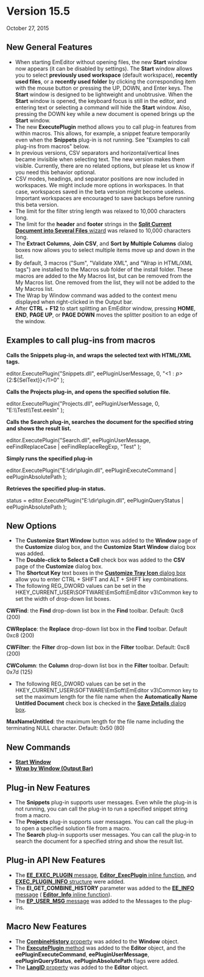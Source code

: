 # Version 15.5

October 27, 2015

## New General Features

- When starting EmEditor without opening files, the new **Start** window now appears (it can be disabled by settings). The **Start** window allows you to select **previously used workspace** (default workspace), **recently used files**, or a **recently used folder** by clicking the corresponding item with the mouse button or pressing the UP, DOWN, and Enter keys. The **Start** window is designed to be lightweight and unobtrusive. When the **Start** window is opened, the keyboard focus is still in the editor, and entering text or selecting a command will hide the **Start** window. Also, pressing the DOWN key while a new document is opened brings up the **Start** window.
- The new **ExecutePlugin** method allows you to call plug-in features from within macros. This allows, for example, a snippet feature temporarily even when the **Snippets** plug-in is not running. See "Examples to call plug-ins from macros" below.
- In previous versions, CSV separators and horizontal/vertical lines became invisible when selecting text. The new version makes them visible. Currently, there are no related options, but please let us know if you need this behavior optional.
- CSV modes, headings, and separator positions are now included in workspaces. We might include more options in workspaces. In that case, workspaces saved in the beta version might become useless. Important workspaces are encouraged to save backups before running this beta version.
- The limit for the filter string length was relaxed to 10,000 characters long.
- The limit for the **header** and **footer** strings in the [**Split Current Document into Several Files** wizard](../dlg/split_to_files/index) was relaxed to 10,000 characters long.
- The **Extract Columns**, **Join CSV**, and **Sort by Multiple Columns** dialog boxes now allows you to select multiple items move up and down in the list.
- By default, 3 macros ("Sum", "Validate XML", and "Wrap in HTML/XML tags") are installed to the Macros sub folder of the install folder. These macros are added to the My Macros list, but can be removed from the My Macros list. One removed from the list, they will not be added to the My Macros list.
- The Wrap by Window command was added to the context menu displayed when right-clicked in the Output bar.
- After **CTRL** \+ **F12** to start splitting an EmEditor window, pressing **HOME**, **END**, **PAGE UP**, or **PAGE DOWN** moves the splitter position to an edge of the window.

## Examples to call plug-ins from macros

**Calls the Snippets plug-in, and wraps the selected text with HTML/XML tags.**

editor.ExecutePlugin("Snippets.dll", eePluginUserMessage, 0, "<${1:p}>${2:${SelText}}</$1>$0" );

**Calls the Projects plug-in, and opens the specified solution file.**

editor.ExecutePlugin("Projects.dll", eePluginUserMessage, 0, "E:\\\Test\\\Test.eesln" );

**Calls the Search plug-in, searches the document for the specified string and shows the result list.**

editor.ExecutePlugin("Search.dll", eePluginUserMessage, eeFindReplaceCase \| eeFindReplaceRegExp, "Test" );

**Simply runs the specified plug-in**

editor.ExecutePlugin("E:\\dir\\plugin.dll", eePluginExecuteCommand \| eePluginAbsolutePath );

**Retrieves the specified plug-in status.**

status = editor.ExecutePlugin("E:\\dir\\plugin.dll", eePluginQueryStatus \| eePluginAbsolutePath );

## New Options

- The **Customize Start Window** button was added to the **Window** page of the **Customize** dialog box, and the **Customize Start Window** dialog box was added.
- The **Double-click to Select a Cell** check box was added to the **CSV** page of the **Customize** dialog box.
- The **Shortcut Key** text boxes in the [**Customize Tray Icon** dialog box](../dlg/tray/index) allow you to enter CTRL + SHIFT and ALT + SHIFT key combinations.
- The following REG\_DWORD values can be set in the HKEY\_CURRENT\_USER\\SOFTWARE\\EmSoft\\EmEditor v3\\Common key to set the width of drop-down list boxes.

**CWFind**: the **Find** drop-down list box in the **Find** toolbar. Default: 0xc8 (200)

**CWReplace**: the **Replace** drop-down list box in the **Find** toolbar. Default 0xc8 (200)

**CWFilter**: the **Filter** drop-down list box in the **Filter** toolbar. Default: 0xc8 (200)

**CWColumn**: the **Column** drop-down list box in the **Filter** toolbar. Default: 0x7d (125)
- The following REG\_DWORD values can be set in the HKEY\_CURRENT\_USER\\SOFTWARE\\EmSoft\\EmEditor v3\\Common key to set the maximum length for the file name when the **Automatically Name Untitled Document** check box is checked in the [**Save Details** dialog box](../dlg/properties/file/save_details/index).

**MaxNameUntitled**: the maximum length for the file name including the terminating NULL character. Default: 0x50 (80)

## New Commands

- **[Start Window](../cmd/tools/start_window)**
- **[Wrap by Window (Output Bar)](../cmd/view/toggle_output_wrap)**

## Plug-in New Features

- The **Snippets** plug-in supports user messages. Even while the plug-in is not running, you can call the plug-in to run a specified snippet string from a macro.
- The **Projects** plug-in supports user messages. You can call the plug-in to open a specified solution file from a macro.
- The **Search** plug-in supports user messages. You can call the plug-in to search the document for a specified string and show the result list.

## Plug-in API New Features

- The [**EE\_EXEC\_PLUGIN** message](../plugin/message/ee_exec_plugin), [**Editor\_ExecPlugin** inline function](../plugin/macro/editor_execplugin), and [**EXEC\_PLUGIN\_INFO** structure](../plugin/structure/exec_plugin_info) were added.
- The **EI\_GET\_COMBINE\_HISTORY** parameter was added to the [**EE\_INFO** message](../plugin/message/ee_info) ( [**Editor\_Info** inline function](../plugin/macro/editor_info)).
- The [**EP\_USER\_MSG** message](../plugin/plugin_message/ep_user_msg) was added to the Messages to the plug-ins.

## Macro New Features

- The [**CombineHistory** property](../macro/window/combine_history) was added to the **Window** object.
- The [**ExecutePlugin** method](../macro/editor/editor_executeplugin) was added to the **Editor** object, and the **eePluginExecuteCommand**, **eePluginUserMessage**, **eePluginQueryStatus**, **eePluginAbsolutePath** flags were added.
- The [**LangID** property](../macro/editor/langid) was added to the **Editor** object.
